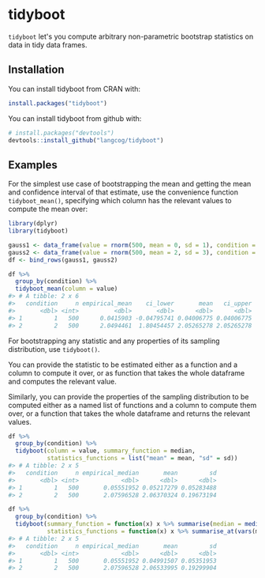 
<!-- README.md is generated from README.Rmd. Please edit that file -->
tidyboot
========

`tidyboot` let's you compute arbitrary non-parametric bootstrap statistics on data in tidy data frames.

Installation
------------

You can install tidyboot from CRAN with:

``` r
install.packages("tidyboot")
```

You can install tidyboot from github with:

``` r
# install.packages("devtools")
devtools::install_github("langcog/tidyboot")
```

Examples
--------

For the simplest use case of bootstrapping the mean and getting the mean and confidence interval of that estimate, use the convenience function `tidyboot_mean()`, specifying which column has the relevant values to compute the mean over:

``` r
library(dplyr)
library(tidyboot)

gauss1 <- data_frame(value = rnorm(500, mean = 0, sd = 1), condition = 1)
gauss2 <- data_frame(value = rnorm(500, mean = 2, sd = 3), condition = 2)
df <- bind_rows(gauss1, gauss2)

df %>%
  group_by(condition) %>%
  tidyboot_mean(column = value)
#> # A tibble: 2 x 6
#>   condition     n empirical_mean    ci_lower       mean   ci_upper
#>       <dbl> <int>          <dbl>       <dbl>      <dbl>      <dbl>
#> 1         1   500      0.0415903 -0.04795741 0.04006775 0.04006775
#> 2         2   500      2.0494461  1.80454457 2.05265278 2.05265278
```

For bootstrapping any statistic and any properties of its sampling distribution, use `tidyboot()`.

You can provide the statistic to be estimated either as a function and a column to compute it over, or as function that takes the whole dataframe and computes the relevant value.

Similarly, you can provide the properties of the sampling distribution to be computed either as a named list of functions and a column to compute them over, or a function that takes the whole dataframe and returns the relevant values.

``` r
df %>%
  group_by(condition) %>%
  tidyboot(column = value, summary_function = median,
           statistics_functions = list("mean" = mean, "sd" = sd))
#> # A tibble: 2 x 5
#>   condition     n empirical_median       mean         sd
#>       <dbl> <int>            <dbl>      <dbl>      <dbl>
#> 1         1   500       0.05551952 0.05217279 0.05283488
#> 2         2   500       2.07596528 2.06370324 0.19673194
```

``` r
df %>%
  group_by(condition) %>%
  tidyboot(summary_function = function(x) x %>% summarise(median = median(value)),
           statistics_functions = function(x) x %>% summarise_at(vars(median), funs(mean, sd)))
#> # A tibble: 2 x 5
#>   condition     n empirical_median       mean         sd
#>       <dbl> <int>            <dbl>      <dbl>      <dbl>
#> 1         1   500       0.05551952 0.04991507 0.05351953
#> 2         2   500       2.07596528 2.06533995 0.19299904
```
